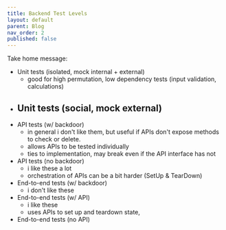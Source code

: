 ```yaml
---
title: Backend Test Levels
layout: default
parent: Blog
nav_order: 2
published: false
---
```


Take home message: 

- Unit tests (isolated, mock internal + external)
  - good for high permutation, low dependency tests (input validation, calculations)
- Unit tests (social, mock external)
  - 
- API tests (w/ backdoor)
  - in general i don't like them, but useful if APIs don't expose methods to check or delete. 
  - allows APIs to be tested individually
  - ties to implementation, may break even if the API interface has not
- API tests (no backdoor)
  - i like these a lot
  - orchestration of APIs can be a bit harder (SetUp & TearDown)
- End-to-end tests (w/ backdoor)
  - i don't like these
- End-to-end tests (w/ API)
  - i like these
  - uses APIs to set up and teardown state, 
- End-to-end tests (no API)

